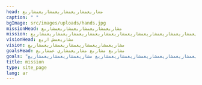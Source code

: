 ```yaml
---
head: مشاريعمشاريعمشاريعمشاريعمشاريع
caption: " "
bgImage: src/images/uploads/hands.jpg
missionHead: مشاريعمشاريعمشاريعمشاريعمشاريع
mission: مشاريعمشاريعمشاريعمشاريعمشاريعمشاريعمشاريعمشاريعمشاريعمشاريعمشاريعمشاريعمشاريعمشاريعمشاريعمشاريعمشاريعمشاريعمشاريعمشاريعمشاريعمشاريعمشاريعمشاريعمشاريع
visionHead: مشاريعمش اريع 
vision: مشاريعمشاريعمشاريعمشاريعمشاريعمشاريع
goalsHead: مشاريع مشاريع مشاريعمشاري عمشاريع
goals: "مشاريعمشاريعمشاريعمشاريعمشاريعمشاريعمشاريعمشاريعمشاريعمشاريعمشاريعمشاريعمشاريعمشاريعمشاريعمشاريعمشاريعمشاريعمشاريعمشاريع مشاريعم شاريعمشاريعم شاريعمشاريعمشاريعمشاريعمشاريعمشار يع مشاريعمش اريع مشاريعمشاري عمشاريعمشاريعمشاريعمشاري عمشاريعمشاريعمشاريعمشاريعمشاريعمشاريعمشاريعمشاريعمشاريعمشاريع مشاريعمشاريعمشاريعمشاريع "
title: mission
type: site_page
lang: ar
---
```

